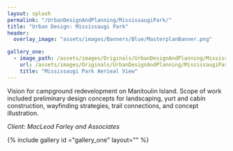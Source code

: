 ```yaml
---
layout: splash
permalink: "/UrbanDesignAndPlanning/MississaugiPark/"
title: "Urban Design: Mississaugi Park"
header:
  overlay_image: "assets/images/Banners/Blue/MasterplanBanner.png"

gallery_one:
  - image_path: /assets/images/Originals/UrbanDesignAndPlanning/MississaugiPark/MississaugiParkPlanning.png
    url: /assets/images/Originals/UrbanDesignAndPlanning/MississaugiPark/MississaugiParkPlanning.png
    title: "Mississaugi Park Aerieal View"
---
```


Vision for campground redevelopment on Manitoulin Island. Scope
of work included preliminary design concepts for landscaping, yurt
and cabin construction, wayfinding strategies, trail connections,
and concept illustration.

*Client: MacLeod Farley and Associates*

{% include gallery id ="gallery_one" layout="" %}
